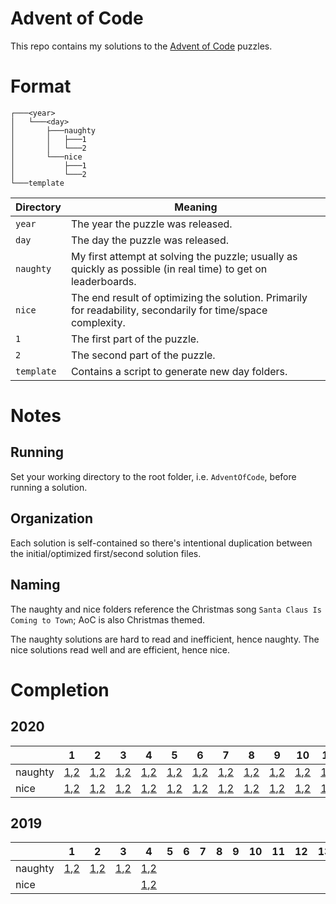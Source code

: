 # Advent of Code

This repo contains my solutions to the [Advent of Code](https://adventofcode.com/) puzzles.

# Format

```
┌───<year>
│   └───<day>
│       ├───naughty
│       │   ├───1
│       │   └───2
│       └───nice
│           ├───1
│           └───2
└───template
```

| Directory  | Meaning                                                                                                       |
|------------|---------------------------------------------------------------------------------------------------------------|
| `year`     | The year the puzzle was released.                                                                             |
| `day`      | The day the puzzle was released.                                                                              |
| `naughty`  | My first attempt at solving the puzzle; usually as quickly as possible (in real time) to get on leaderboards. |
| `nice`     | The end result of optimizing the solution. Primarily for readability, secondarily for time/space complexity.  |
| `1`        | The first part of the puzzle.                                                                                 |
| `2`        | The second part of the puzzle.                                                                                |
| `template` | Contains a script to generate new day folders.                                                                |

# Notes

## Running

Set your working directory to the root folder, i.e. `AdventOfCode`, before running a solution.

## Organization

Each solution is self-contained so there's intentional duplication between the initial/optimized first/second solution files.

## Naming

The naughty and nice folders reference the Christmas song `Santa Claus Is Coming to Town`; AoC is also Christmas themed.
 
The naughty solutions are hard to read and inefficient, hence naughty. The nice solutions read well and are efficient, hence nice. 

# Completion

## 2020

|         | 1                                                           | 2                                                           | 3                                                           | 4                                                           | 5                                                           | 6                                                           | 7                                                           | 8                                                           | 9                                                           | 10                                                            | 11                                                            | 12 | 13 | 14 | 15 | 16 | 17 | 18 | 19 | 20 | 21 | 22 | 23 | 24 | 25 |
|---------|-------------------------------------------------------------|-------------------------------------------------------------|-------------------------------------------------------------|-------------------------------------------------------------|-------------------------------------------------------------|-------------------------------------------------------------|-------------------------------------------------------------|-------------------------------------------------------------|-------------------------------------------------------------|---------------------------------------------------------------|---------------------------------------------------------------|----|----|----|----|----|----|----|----|----|----|----|----|----|----|
| naughty | [1](2020/1/naughty/1/main.go),[2](2020/1/naughty/2/main.go) | [1](2020/2/naughty/1/main.go),[2](2020/2/naughty/2/main.go) | [1](2020/3/naughty/1/main.go),[2](2020/3/naughty/2/main.go) | [1](2020/4/naughty/1/main.go),[2](2020/4/naughty/2/main.go) | [1](2020/5/naughty/1/main.go),[2](2020/5/naughty/2/main.go) | [1](2020/6/naughty/1/main.go),[2](2020/6/naughty/2/main.go) | [1](2020/7/naughty/1/main.go),[2](2020/7/naughty/2/main.go) | [1](2020/8/naughty/1/main.go),[2](2020/8/naughty/2/main.go) | [1](2020/9/naughty/1/main.go),[2](2020/9/naughty/2/main.go) | [1](2020/10/naughty/1/main.go),[2](2020/10/naughty/2/main.go) | [1](2020/11/naughty/1/main.go),[2](2020/11/naughty/2/main.go) |    |    |    |    |    |    |    |    |    |    |    |    |    |    |
| nice    | [1](2020/1/nice/1/main.go),[2](2020/1/nice/2/main.go)       | [1](2020/2/nice/1/main.go),[2](2020/2/nice/2/main.go)       | [1](2020/3/nice/1/main.go),[2](2020/3/nice/2/main.go)       | [1](2020/4/nice/1/main.go),[2](2020/4/nice/2/main.go)       | [1](2020/5/nice/1/main.go),[2](2020/5/nice/2/main.go)       | [1](2020/6/nice/1/main.go),[2](2020/6/nice/2/main.go)       | [1](2020/7/nice/1/main.go),[2](2020/7/nice/2/main.go)       | [1](2020/8/nice/1/main.go),[2](2020/8/nice/2/main.go)       | [1](2020/9/nice/1/main.go),[2](2020/9/nice/2/main.go)       | [1](2020/10/nice/1/main.go),[2](2020/10/nice/2/main.go)       | [1](2020/11/nice/1/main.go),[2](2020/11/nice/2/main.go)       |    |    |    |    |    |    |    |    |    |    |    |    |    |    |

## 2019

|         | 1                                                           | 2                                                           | 3                                                           | 4                                                           | 5 | 6 | 7 | 8 | 9 | 10 | 11 | 12 | 13 | 14 | 15 | 16 | 17 | 18 | 19 | 20 | 21 | 22 | 23 | 24 | 25 |
|---------|-------------------------------------------------------------|-------------------------------------------------------------|-------------------------------------------------------------|-------------------------------------------------------------|---|---|---|---|---|----|----|----|----|----|----|----|----|----|----|----|----|----|----|----|----|
| naughty | [1](2019/1/naughty/1/main.go),[2](2019/1/naughty/2/main.go) | [1](2019/2/naughty/1/main.go),[2](2019/2/naughty/2/main.go) | [1](2019/3/naughty/1/main.go),[2](2019/3/naughty/2/main.go) | [1](2019/4/naughty/1/main.go),[2](2019/4/naughty/2/main.go) |   |   |   |   |   |    |    |    |    |    |    |    |    |    |    |    |    |    |    |    |    |
| nice    |                                                             |                                                             |                                                             | [1](2019/4/nice/1/main.go),[2](2019/4/nice/2/main.go)       |   |   |   |   |   |    |    |    |    |    |    |    |    |    |    |    |    |    |    |    |    |